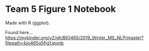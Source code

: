 # Team 5 Figure 1 Notebook

Made with R (ggplot).

Found here...
https://mybinder.org/v2/gh/BIO465/2019_Winter_MS_NLP/master?filepath=bio465g5fig1.ipynb
